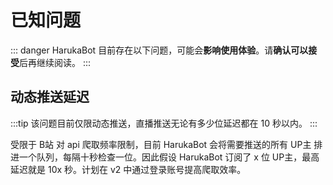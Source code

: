 # 已知问题

::: danger
HarukaBot 目前存在以下问题，可能会**影响使用体验**。请**确认可以接受**后再继续阅读。
:::

## 动态推送延迟

:::tip
该问题目前仅限动态推送，直播推送无论有多少位延迟都在 10 秒以内。
:::

受限于 B站 对 api 爬取频率限制，目前 HarukaBot 会将需要推送的所有 UP主 排进一个队列，每隔十秒检查一位。因此假设 HarukaBot 订阅了 x 位 UP主，最高延迟就是 10x 秒。计划在 v2 中通过登录账号提高爬取效率。
